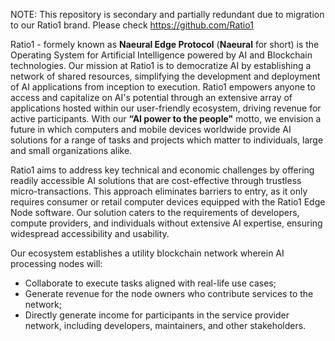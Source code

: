 NOTE: This repository is secondary and partially redundant due to migration to our Ratio1 brand. Please check https://github.com/Ratio1

Ratio1 - formely known as **Naeural Edge Protocol** (**Naeural** for short) is the Operating System for Artificial Intelligence powered by AI and Blockchain technologies. Our mission at Ratio1 is to democratize AI by establishing a network of shared resources, simplifying the development and deployment of AI applications from inception to execution. Ratio1 empowers anyone to access and capitalize on AI's potential through an extensive array of applications hosted within our user-friendly ecosystem, driving revenue for active participants. With our **“AI power to the people"** motto, we envision a future in which computers and mobile devices worldwide provide AI solutions for a range of tasks and projects which matter to individuals, large and small organizations alike.

Ratio1 aims to address key technical and economic challenges by offering readily accessible AI solutions that are cost-effective through trustless micro-transactions. This approach eliminates barriers to entry, as it only requires consumer or retail computer devices equipped with the Ratio1 Edge Node software. Our solution caters to the requirements of developers, compute providers, and individuals without extensive AI expertise, ensuring widespread accessibility and usability.

Our ecosystem establishes a utility blockchain network wherein AI processing nodes will:

- Collaborate to execute tasks aligned with real-life use cases;
- Generate revenue for the node owners who contribute services to the network;
- Directly generate income for participants in the service provider network, including developers, maintainers, and other stakeholders.
